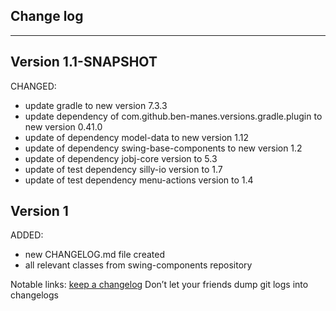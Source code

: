 ## Change log
----------------------

Version 1.1-SNAPSHOT
-------------

CHANGED:

- update gradle to new version 7.3.3
- update dependency of com.github.ben-manes.versions.gradle.plugin to new version 0.41.0
- update of dependency model-data to new version 1.12
- update of dependency swing-base-components to new version 1.2
- update of dependency jobj-core version to 5.3
- update of test dependency silly-io version to 1.7
- update of test dependency menu-actions version to 1.4

Version 1
-------------

ADDED:

- new CHANGELOG.md file created
- all relevant classes from swing-components repository

Notable links:
[keep a changelog](http://keepachangelog.com/en/1.0.0/) Don’t let your friends dump git logs into changelogs

